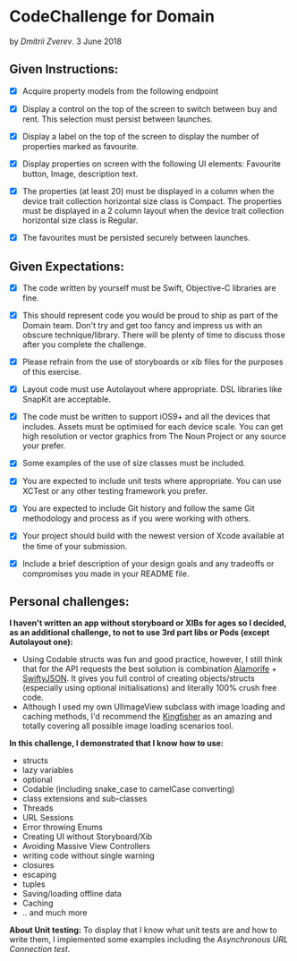 # CodeChallenge for Domain
by _Dmitrii Zverev_. 3 June 2018

<h2>Given Instructions:</h2>

- [x] Acquire property models from the following endpoint

- [x] Display a control on the top of the screen to switch between buy and rent. This selection must persist between launches.

- [x] Display a label on the top of the screen to display the number of properties marked as favourite.

- [x] Display properties on screen with the following UI elements: Favourite button, Image, description text.

- [x] The properties (at least 20) must be displayed in a column when the device trait collection horizontal size class is Compact. The properties must be displayed in a 2 column layout when the device trait collection horizontal size class is Regular.

- [x] The favourites must be persisted securely between launches.


<h2>Given Expectations:</h2>

- [x] The code written by yourself must be Swift, Objective-C libraries are fine.

- [x] This should represent code you would be proud to ship as part of the Domain team. Don't try and get too fancy and impress us with an obscure technique/library. There will be plenty of time to discuss those after you complete the challenge.

- [x] Please refrain from the use of storyboards or xib files for the purposes of this exercise.

- [x] Layout code must use Autolayout where appropriate. DSL libraries like SnapKit are acceptable.

- [x] The code must be written to support iOS9+ and all the devices that includes. Assets must be optimised for each device scale. You can get high resolution or vector graphics from The Noun Project or any source your prefer.

- [x] Some examples of the use of size classes must be included.

- [x] You are expected to include unit tests where appropriate. You can use XCTest or any other testing framework you prefer.

- [x] You are expected to include Git history and follow the same Git methodology and process as if you were working with others.

- [x] Your project should build with the newest version of Xcode available at the time of your submission.

- [x] Include a brief description of your design goals and any tradeoffs or compromises you made in your README file.

<h2>Personal challenges:</h2>

**I haven't written an app without storyboard or XIBs for ages so I decided, as an additional challenge, to not to use 3rd part libs or Pods (except Autolayout one):** 

 * Using Codable structs was fun and good practice, however, I still think that for the API requests the best solution is combination [Alamorife](https://github.com/Alamofire/Alamofire)  + [SwiftyJSON](https://github.com/SwiftyJSON/SwiftyJSON). It gives you full control of creating objects/structs (especially using optional initialisations) and literally 100% crush free code.
 * Although I used my own UIImageView subclass with image loading and caching methods, I'd recommend the [Kingfisher](https://github.com/onevcat/Kingfisher) as an amazing and totally covering all possible image loading scenarios tool.
 
 **In this challenge, I demonstrated that I know how to use:**
 
- structs
- lazy variables
- optional 
- Codable (including snake_case to camelCase converting)
- class extensions and sub-classes
- Threads
- URL Sessions
- Error throwing Enums
- Creating UI without Storyboard/Xib
- Avoiding Massive View Controllers
- writing code without single warning 
- closures
- escaping
- tuples 
- Saving/loading offline data
- Caching
- ..  and much more 

__About Unit testing:__
To display that I know what unit tests are and how to write them, I implemented some examples including the _Asynchronous URL Connection test_.
